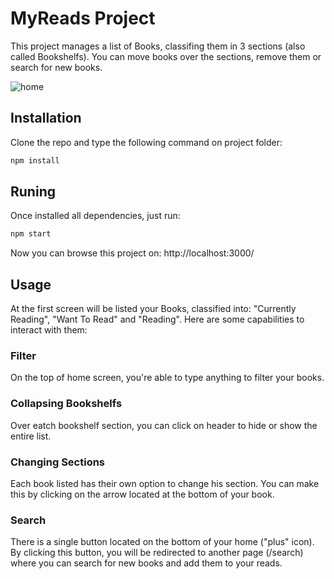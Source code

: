 # MyReads Project

This project manages a list of Books, classifing them in 3 sections (also called Bookshelfs). You can move books over the sections, remove them or search for new books.

![home](https://user-images.githubusercontent.com/924158/38896791-19421738-426a-11e8-823a-930c45ec3c7a.png)


## Installation

Clone the repo and type the following command on project folder:
```sh
npm install
```

## Runing

Once installed all dependencies, just run:
```sh
npm start
```
Now you can browse this project on: http://localhost:3000/

## Usage

At the first screen will be listed your Books, classified into: "Currently Reading", "Want To Read" and "Reading". Here are some capabilities to interact with them:

### Filter
On the top of home screen, you're able to type anything to filter your books.

### Collapsing Bookshelfs
Over eatch bookshelf section, you can click on header to hide or show the entire list.

### Changing Sections
Each book listed has their own option to change his section. You can make this by clicking on the arrow located at the bottom of your book.

### Search
There is a single button located on the bottom of your home ("plus" icon). By clicking this button, you will be redirected to another page (/search) where you can search for new books and add them to your reads.